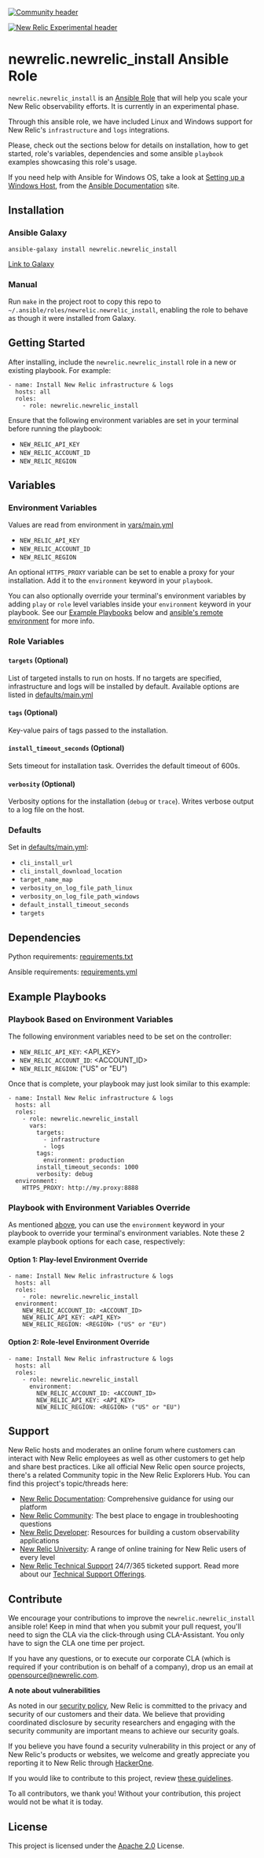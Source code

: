 [![Community header](https://github.com/newrelic/opensource-website/raw/main/src/images/categories/Community_Project.png)](https://opensource.newrelic.com/oss-category/#community-project)

[![New Relic Experimental header](https://github.com/newrelic/opensource-website/raw/master/src/images/categories/Experimental.png)](https://opensource.newrelic.com/oss-category/#new-relic-experimental)

# newrelic.newrelic_install Ansible Role

`newrelic.newrelic_install` is an [Ansible Role](https://docs.ansible.com/ansible/latest/playbook_guide/playbooks_reuse_roles.html) that will help you scale your New Relic observability efforts. It is currently in an experimental phase.

Through this ansible role, we have included Linux and Windows support for New Relic's `infrastructure` and `logs` integrations.

Please, check out the sections below for details on installation, how to get started, role's variables, dependencies and some ansible `playbook` examples showcasing this role's usage.

If you need help with Ansible for Windows OS, take a look at [Setting up a Windows Host](https://docs.ansible.com/ansible/latest/os_guide/windows_setup.html), from the [Ansible Documentation](https://docs.ansible.com/ansible/latest/) site.

## Installation

### Ansible Galaxy

`ansible-galaxy install newrelic.newrelic_install`

[Link to Galaxy](https://galaxy.ansible.com/newrelic/newrelic_install)

### Manual

Run `make` in the project root to copy this repo to `~/.ansible/roles/newrelic.newrelic_install`, enabling the role to behave as though it were installed from Galaxy.

## Getting Started

After installing, include the `newrelic.newrelic_install` role in a new or existing playbook. For example:

```
- name: Install New Relic infrastructure & logs
  hosts: all
  roles:
    - role: newrelic.newrelic_install
```

Ensure that the following environment variables are set in your terminal before running the playbook:

- `NEW_RELIC_API_KEY`
- `NEW_RELIC_ACCOUNT_ID`
- `NEW_RELIC_REGION`

## Variables

### Environment Variables

Values are read from environment in [vars/main.yml](https://github.com/newrelic/ansible-install/blob/main/vars/main.yml)

- `NEW_RELIC_API_KEY`
- `NEW_RELIC_ACCOUNT_ID`
- `NEW_RELIC_REGION`

An optional `HTTPS_PROXY` variable can be set to enable a proxy for your installation. Add it to the `environment` keyword in your `playbook`.

You can also optionally override your terminal's environment variables by adding `play` or `role` level variables inside your `environment` keyword in your playbook. See our [Example Playbooks](#example-playbooks) below and [ansible's remote environment](https://docs.ansible.com/ansible/latest/playbook_guide/playbooks_environment.html) for more info.

### Role Variables

#### `targets` (Optional)

List of targeted installs to run on hosts. If no targets are specified, infrastructure and logs will be installed by default. Available options are listed in [defaults/main.yml](https://github.com/newrelic/ansible-install/blob/main/defaults/main.yml)

#### `tags` (Optional)

Key-value pairs of tags passed to the installation.

#### `install_timeout_seconds` (Optional)

Sets timeout for installation task. Overrides the default timeout of 600s.

#### `verbosity` (Optional)

Verbosity options for the installation (`debug` or `trace`). Writes verbose output to a log file on the host.

### Defaults

Set in [defaults/main.yml](https://github.com/newrelic/ansible-install/blob/main/defaults/main.yml):

- `cli_install_url`
- `cli_install_download_location`
- `target_name_map`
- `verbosity_on_log_file_path_linux`
- `verbosity_on_log_file_path_windows`
- `default_install_timeout_seconds`
- `targets`

## Dependencies

Python requirements: [requirements.txt](https://github.com/newrelic/ansible-install/blob/main/requirements.txt)

Ansible requirements: [requirements.yml](https://github.com/newrelic/ansible-install/blob/main/requirements.yml)

## Example Playbooks

### Playbook Based on Environment Variables

The following environment variables need to be set on the controller:

- `NEW_RELIC_API_KEY`: <API_KEY>
- `NEW_RELIC_ACCOUNT_ID`: <ACCOUNT_ID>
- `NEW_RELIC_REGION`: <REGION> ("US" or "EU")

Once that is complete, your playbook may just look similar to this example:

```
- name: Install New Relic infrastructure & logs
  hosts: all
  roles:
    - role: newrelic.newrelic_install
      vars:
        targets:
          - infrastructure
          - logs
        tags:
          environment: production
        install_timeout_seconds: 1000
        verbosity: debug
  environment:
    HTTPS_PROXY: http://my.proxy:8888

```

### Playbook with Environment Variables Override

As mentioned [above](#environment-variables), you can use the `environment` keyword in your playbook to override your terminal's environment variables. Note these 2 example playbook options for each case, respectively:

#### Option 1: Play-level Environment Override

```
- name: Install New Relic infrastructure & logs
  hosts: all
  roles:
    - role: newrelic.newrelic_install
  environment:
    NEW_RELIC_ACCOUNT_ID: <ACCOUNT_ID>
    NEW_RELIC_API_KEY: <API_KEY>
    NEW_RELIC_REGION: <REGION> ("US" or "EU")
```

#### Option 2: Role-level Environment Override

```
- name: Install New Relic infrastructure & logs
  hosts: all
  roles:
    - role: newrelic.newrelic_install
      environment:
        NEW_RELIC_ACCOUNT_ID: <ACCOUNT_ID>
        NEW_RELIC_API_KEY: <API_KEY>
        NEW_RELIC_REGION: <REGION> ("US" or "EU")
```

## Support

New Relic hosts and moderates an online forum where customers can interact with
New Relic employees as well as other customers to get help and share best
practices. Like all official New Relic open source projects, there's a related
Community topic in the New Relic Explorers Hub. You can find this project's
topic/threads here:

- [New Relic Documentation](https://docs.newrelic.com): Comprehensive guidance for using our platform
- [New Relic Community](https://discuss.newrelic.com/c/support-products-agents/new-relic-infrastructure): The best place to engage in troubleshooting questions
- [New Relic Developer](https://developer.newrelic.com/): Resources for building a custom observability applications
- [New Relic University](https://learn.newrelic.com/): A range of online training for New Relic users of every level
- [New Relic Technical Support](https://support.newrelic.com/) 24/7/365 ticketed support. Read more about our [Technical Support Offerings](https://docs.newrelic.com/docs/licenses/license-information/general-usage-licenses/support-plan).

## Contribute

We encourage your contributions to improve the `newrelic.newrelic_install` ansible role! Keep in mind that when you submit your pull request, you'll need to sign the CLA via the click-through using CLA-Assistant. You only have to sign the CLA one time per project.

If you have any questions, or to execute our corporate CLA (which is required if your contribution is on behalf of a company), drop us an email at opensource@newrelic.com.

**A note about vulnerabilities**

As noted in our [security policy](https://docs.newrelic.com/docs/licenses/license-information/referenced-policies/security-policy/), New Relic is committed to the privacy and security of our customers and their data. We believe that providing coordinated disclosure by security researchers and engaging with the security community are important means to achieve our security goals.

If you believe you have found a security vulnerability in this project or any of New Relic's products or websites, we welcome and greatly appreciate you reporting it to New Relic through [HackerOne](https://hackerone.com/newrelic).

If you would like to contribute to this project, review [these guidelines](https://github.com/newrelic/ansible-install/blob/main/CONTRIBUTING.md).

To all contributors, we thank you! Without your contribution, this project would not be what it is today.

## License

This project is licensed under the [Apache 2.0](http://apache.org/licenses/LICENSE-2.0.txt) License.
